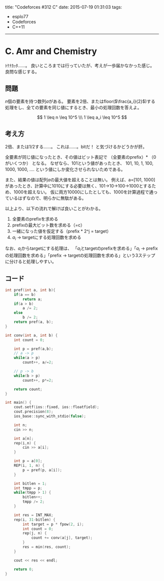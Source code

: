 title: "Codeforces #312 C"
date: 2015-07-19 01:31:03
tags:
- esplo77
- Codeforces
- C++11
---

# C. Amr and Chemistry

ﾄｹﾅｶｯﾀ……。
良いところまでは行っていたが、考えが一歩届かなかった感じ。
良問な感じする。

## 問題

$n$個の要素を持つ数列$a$がある。
要素を2倍、またはfloor($\frac{a_i}{2}$)する処理をし、全ての要素を同じ値にするとき、最小の処理回数を答えよ。

$$
1 \leq n \leq 10^5 \\\
1 \leq a_i \leq 10^5
$$

## 考え方

2倍、または1/2する……。
これは……。bitだ！
と気づけるかどうかが肝。

全要素が同じ値になったとき、その値はビット表記で
（全要素のprefix）* （0がいくつか）
となる。
なぜなら、101という値があったとき、
101, 10, 1, 100, 1000, 1000, ....
という値にしか変化させられないためである。

また、結果の値は配列$a$の最大値を超えることは無い。
例えば、a=[101, 1000]があったとき、計算中に1010にする必要は無く、101->10->100->1000とするため、1000を超えない。
仮に両方10000にしたとしても、1000を計算過程で通っているはずなので、明らかに無駄がある。

以上より、以下の流れで解けば良いことがわかる。

1. 全要素のprefixを求める
2. prefixの最大ビット数を求める（=c）
3. 一緒になった値を仮定する（prefix * 2^j = target）
4. $a_i$ -> targetにする処理回数を求める

なお、$a_i$からtargetにする処理は、
「$a_i$とtargetのprefixを求める」「$a_i$ -> prefix の処理回数を求める」「prefix -> targetの処理回数を求める」という3ステップに分けると処理しやすい。

## コード

```C++
int pref(int a, int b){
    if(a == b)
        return a;
    if(a > b)
        a /= 2;
    else
        b /= 2;
    return pref(a, b);
}

int conv(int a, int b) {
    int count = 0;

    int p = pref(a,b);
    // a -> p
    while(a > p)
        count++, a/=2;

    // p -> b
    while(b > p)
        count++, p*=2;

    return count;
}

int main() {
    cout.setf(ios::fixed, ios::floatfield);
    cout.precision(8);
    ios_base::sync_with_stdio(false);

    int n;
    cin >> n;

    int a[n];
    rep(i,n) {
        cin >> a[i];
    }

    int p = a[0];
    REP(i, 1, n) {
        p = pref(p, a[i]);
    }

    int bitlen = 1;
    int tmpp = p;
    while(tmpp > 1) {
        bitlen++;
        tmpp /= 2;
    }

    int res = INT_MAX;
    rep(i, 31-bitlen) {
        int target = p * fpow(2, i);
        int count = 0;
        rep(j, n) {
            count += conv(a[j], target);
        }
        res = min(res, count);
    }

    cout << res << endl;

    return 0;
}
```
